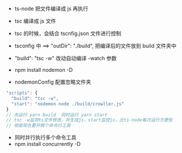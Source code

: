 - ts-node 把文件编译成 js 再执行
- tsc 编译成 js 文件
- tsc 的时候，会结合 tscnfig.json 文件进行控制

- tsconfig 中 ==> "outDir": "./build", 把编译后的文件放到 build 文件夹中

- "build": "tsc -w" 改动自动编译 -watch 参数

- npm install nodemon -D
- nodemonConfig 配置忽略文件夹

```js
"scripts": {
  "build": "tsc -w",
  "start": "nodemon node ./build/crowller.js"
}
// 先运行 yarn build  同时运行 yarn start
// tsc -w监测ts文件修改，并生成js，start监控js，比ts-node每次运行方便些
// 但是现在要开两个命令行工具
```

- 同时并行执行多个命令工具
- npm install concurrently -D
